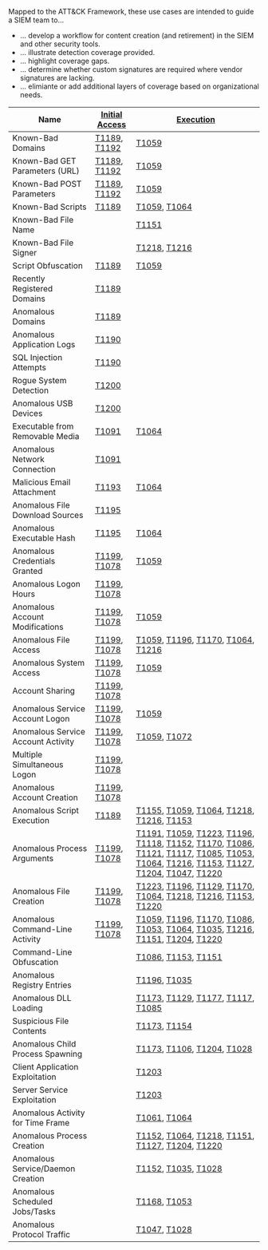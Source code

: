 Mapped to the ATT&CK Framework, these use cases are intended to guide a SIEM team to...
* ... develop a workflow for content creation (and retirement) in the SIEM and other security tools.
* ... illustrate detection coverage provided.
* ... highlight coverage gaps.
* ... determine whether custom signatures are required where vendor signatures are lacking.
* ... elimiante or add additional layers of coverage based on organizational needs.

| Name                               | [Initial Access](https://attack.mitre.org/tactics/TA0001/)                                               | [Execution](https://attack.mitre.org/tactics/TA0002)                                                                                                                                                                                                                                                                                                                                                                                                                                                                                                                                                                                                                                                                                                                                                                                                                                                                                |
| ---------------------------------- | -------------------------------------------------------------------------------------------------------- | ----------------------------------------------------------------------------------------------------------------------------------------------------------------------------------------------------------------------------------------------------------------------------------------------------------------------------------------------------------------------------------------------------------------------------------------------------------------------------------------------------------------------------------------------------------------------------------------------------------------------------------------------------------------------------------------------------------------------------------------------------------------------------------------------------------------------------------------------------------------------------------------------------------------------------------- |
| Known-Bad Domains                  | [T1189](https://attack.mitre.org/techniques/T1189/), [T1192](https://attack.mitre.org/techniques/T1192/) | [T1059](https://attack.mitre.org/techniques/T1059/)                                                                                                                                                                                                                                                                                                                                                                                                                                                                                                                                                                                                                                                                                                                                                                                                                                                                                 |
| Known-Bad GET Parameters (URL)     | [T1189](https://attack.mitre.org/techniques/T1189/), [T1192](https://attack.mitre.org/techniques/T1192/) | [T1059](https://attack.mitre.org/techniques/T1059/)                                                                                                                                                                                                                                                                                                                                                                                                                                                                                                                                                                                                                                                                                                                                                                                                                                                                                 |
| Known-Bad POST Parameters          | [T1189](https://attack.mitre.org/techniques/T1189/), [T1192](https://attack.mitre.org/techniques/T1192/) | [T1059](https://attack.mitre.org/techniques/T1059/)                                                                                                                                                                                                                                                                                                                                                                                                                                                                                                                                                                                                                                                                                                                                                                                                                                                                                 |
| Known-Bad Scripts                  | [T1189](https://attack.mitre.org/techniques/T1189/)                                                      | [T1059](https://attack.mitre.org/techniques/T1059/), [T1064](https://attack.mitre.org/techniques/T1064/)                                                                                                                                                                                                                                                                                                                                                                                                                                                                                                                                                                                                                                                                                                                                                                                                                            |
| Known-Bad File Name                |                                                                                                          | [T1151](https://attack.mitre.org/techniques/T1151/)                                                                                                                                                                                                                                                                                                                                                                                                                                                                                                                                                                                                                                                                                                                                                                                                                                                                                 |
| Known-Bad File Signer              |                                                                                                          | [T1218](https://attack.mitre.org/techniques/T1218/), [T1216](https://attack.mitre.org/techniques/T1216/)                                                                                                                                                                                                                                                                                                                                                                                                                                                                                                                                                                                                                                                                                                                                                                                                                            |
| Script Obfuscation                 | [T1189](https://attack.mitre.org/techniques/T1189/)                                                      | [T1059](https://attack.mitre.org/techniques/T1059/)                                                                                                                                                                                                                                                                                                                                                                                                                                                                                                                                                                                                                                                                                                                                                                                                                                                                                 |
| Recently Registered Domains        | [T1189](https://attack.mitre.org/techniques/T1189/)                                                      |                                                                                                                                                                                                                                                                                                                                                                                                                                                                                                                                                                                                                                                                                                                                                                                                                                                                                                                                     |
| Anomalous Domains                  | [T1189](https://attack.mitre.org/techniques/T1189/)                                                      |                                                                                                                                                                                                                                                                                                                                                                                                                                                                                                                                                                                                                                                                                                                                                                                                                                                                                                                                     |
| Anomalous Application Logs         | [T1190](https://attack.mitre.org/techniques/T1190/)                                                      |                                                                                                                                                                                                                                                                                                                                                                                                                                                                                                                                                                                                                                                                                                                                                                                                                                                                                                                                     |
| SQL Injection Attempts             | [T1190](https://attack.mitre.org/techniques/T1190/)                                                      |                                                                                                                                                                                                                                                                                                                                                                                                                                                                                                                                                                                                                                                                                                                                                                                                                                                                                                                                     |
| Rogue System Detection             | [T1200](https://attack.mitre.org/techniques/T1200/)                                                      |                                                                                                                                                                                                                                                                                                                                                                                                                                                                                                                                                                                                                                                                                                                                                                                                                                                                                                                                     |
| Anomalous USB Devices              | [T1200](https://attack.mitre.org/techniques/T1200/)                                                      |                                                                                                                                                                                                                                                                                                                                                                                                                                                                                                                                                                                                                                                                                                                                                                                                                                                                                                                                     |
| Executable from Removable Media    | [T1091](https://attack.mitre.org/techniques/T1091/)                                                      | [T1064](https://attack.mitre.org/techniques/T1064/)                                                                                                                                                                                                                                                                                                                                                                                                                                                                                                                                                                                                                                                                                                                                                                                                                                                                                 |
| Anomalous Network Connection       | [T1091](https://attack.mitre.org/techniques/T1091/)                                                      |                                                                                                                                                                                                                                                                                                                                                                                                                                                                                                                                                                                                                                                                                                                                                                                                                                                                                                                                     |
| Malicious Email Attachment         | [T1193](https://attack.mitre.org/techniques/T1193/)                                                      | [T1064](https://attack.mitre.org/techniques/T1064/)                                                                                                                                                                                                                                                                                                                                                                                                                                                                                                                                                                                                                                                                                                                                                                                                                                                                                 |
| Anomalous File Download Sources    | [T1195](https://attack.mitre.org/techniques/T1195/)                                                      |                                                                                                                                                                                                                                                                                                                                                                                                                                                                                                                                                                                                                                                                                                                                                                                                                                                                                                                                     |
| Anomalous Executable Hash          | [T1195](https://attack.mitre.org/techniques/T1195/)                                                      | [T1064](https://attack.mitre.org/techniques/T1064/)                                                                                                                                                                                                                                                                                                                                                                                                                                                                                                                                                                                                                                                                                                                                                                                                                                                                                 |
| Anomalous Credentials Granted      | [T1199](https://attack.mitre.org/techniques/T1199/), [T1078](https://attack.mitre.org/techniques/T1078/) | [T1059](https://attack.mitre.org/techniques/T1059/)                                                                                                                                                                                                                                                                                                                                                                                                                                                                                                                                                                                                                                                                                                                                                                                                                                                                                 |
| Anomalous Logon Hours              | [T1199](https://attack.mitre.org/techniques/T1199/), [T1078](https://attack.mitre.org/techniques/T1078/) |                                                                                                                                                                                                                                                                                                                                                                                                                                                                                                                                                                                                                                                                                                                                                                                                                                                                                                                                     |
| Anomalous Account Modifications    | [T1199](https://attack.mitre.org/techniques/T1199/), [T1078](https://attack.mitre.org/techniques/T1078/) | [T1059](https://attack.mitre.org/techniques/T1059/)                                                                                                                                                                                                                                                                                                                                                                                                                                                                                                                                                                                                                                                                                                                                                                                                                                                                                 |
| Anomalous File Access              | [T1199](https://attack.mitre.org/techniques/T1199/), [T1078](https://attack.mitre.org/techniques/T1078/) | [T1059](https://attack.mitre.org/techniques/T1059/), [T1196](https://attack.mitre.org/techniques/T1196/), [T1170](https://attack.mitre.org/techniques/T1170/), [T1064](https://attack.mitre.org/techniques/T1064/), [T1216](https://attack.mitre.org/techniques/T1216/)                                                                                                                                                                                                                                                                                                                                                                                                                                                                                                                                                                                                                                                             |
| Anomalous System Access            | [T1199](https://attack.mitre.org/techniques/T1199/), [T1078](https://attack.mitre.org/techniques/T1078/) | [T1059](https://attack.mitre.org/techniques/T1059/)                                                                                                                                                                                                                                                                                                                                                                                                                                                                                                                                                                                                                                                                                                                                                                                                                                                                                 |
| Account Sharing                    | [T1199](https://attack.mitre.org/techniques/T1199/), [T1078](https://attack.mitre.org/techniques/T1078/) |                                                                                                                                                                                                                                                                                                                                                                                                                                                                                                                                                                                                                                                                                                                                                                                                                                                                                                                                     |
| Anomalous Service Account Logon    | [T1199](https://attack.mitre.org/techniques/T1199/), [T1078](https://attack.mitre.org/techniques/T1078/) | [T1059](https://attack.mitre.org/techniques/T1059/)                                                                                                                                                                                                                                                                                                                                                                                                                                                                                                                                                                                                                                                                                                                                                                                                                                                                                 |
| Anomalous Service Account Activity | [T1199](https://attack.mitre.org/techniques/T1199/), [T1078](https://attack.mitre.org/techniques/T1078/) | [T1059](https://attack.mitre.org/techniques/T1059/), [T1072](https://attack.mitre.org/techniques/T1072/)                                                                                                                                                                                                                                                                                                                                                                                                                                                                                                                                                                                                                                                                                                                                                                                                                            |
| Multiple Simultaneous Logon        | [T1199](https://attack.mitre.org/techniques/T1199/), [T1078](https://attack.mitre.org/techniques/T1078/) |                                                                                                                                                                                                                                                                                                                                                                                                                                                                                                                                                                                                                                                                                                                                                                                                                                                                                                                                     |
| Anomalous Account Creation         | [T1199](https://attack.mitre.org/techniques/T1199/), [T1078](https://attack.mitre.org/techniques/T1078/) |                                                                                                                                                                                                                                                                                                                                                                                                                                                                                                                                                                                                                                                                                                                                                                                                                                                                                                                                     |
| Anomalous Script Execution         | [T1189](https://attack.mitre.org/techniques/T1189/)                                                      | [T1155](https://attack.mitre.org/techniques/T1155/), [T1059](https://attack.mitre.org/techniques/T1059/), [T1064](https://attack.mitre.org/techniques/T1064/), [T1218](https://attack.mitre.org/techniques/T1218/), [T1216](https://attack.mitre.org/techniques/T1216/), [T1153](https://attack.mitre.org/techniques/T1153/)                                                                                                                                                                                                                                                                                                                                                                                                                                                                                                                                                                                                        |
| Anomalous Process Arguments        | [T1199](https://attack.mitre.org/techniques/T1199/), [T1078](https://attack.mitre.org/techniques/T1078/) | [T1191](https://attack.mitre.org/techniques/T1191/), [T1059](https://attack.mitre.org/techniques/T1059/), [T1223](https://attack.mitre.org/techniques/T1223/), [T1196](https://attack.mitre.org/techniques/T1196/), [T1118](https://attack.mitre.org/techniques/T1118/), [T1152](https://attack.mitre.org/techniques/T1152/), [T1170](https://attack.mitre.org/techniques/T1170/), [T1086](https://attack.mitre.org/techniques/T1086/), [T1121](https://attack.mitre.org/techniques/T1121/), [T1117](https://attack.mitre.org/techniques/T1117/), [T1085](https://attack.mitre.org/techniques/T1085/), [T1053](https://attack.mitre.org/techniques/T1053/), [T1064](https://attack.mitre.org/techniques/T1064/), [T1216](https://attack.mitre.org/techniques/T1216/), [T1153](https://attack.mitre.org/techniques/T1153/), [T1127](https://attack.mitre.org/techniques/T1127/), [T1204](https://attack.mitre.org/techniques/T1204/), [T1047](https://attack.mitre.org/techniques/T1047/), [T1220](https://attack.mitre.org/techniques/T1220/) |
| Anomalous File Creation            | [T1199](https://attack.mitre.org/techniques/T1199/), [T1078](https://attack.mitre.org/techniques/T1078/) | [T1223](https://attack.mitre.org/techniques/T1223/), [T1196](https://attack.mitre.org/techniques/T1196/), [T1129](https://attack.mitre.org/techniques/T1129/), [T1170](https://attack.mitre.org/techniques/T1170/), [T1064](https://attack.mitre.org/techniques/T1064/), [T1218](https://attack.mitre.org/techniques/T1218/), [T1216](https://attack.mitre.org/techniques/T1216/), [T1153](https://attack.mitre.org/techniques/T1153/), [T1220](https://attack.mitre.org/techniques/T1220/)                                                                                                                                                                                                                                                                                                                                                                                                                                                                                              |
| Anomalous Command-Line Activity    | [T1199](https://attack.mitre.org/techniques/T1199/), [T1078](https://attack.mitre.org/techniques/T1078/) | [T1059](https://attack.mitre.org/techniques/T1059/), [T1196](https://attack.mitre.org/techniques/T1196/), [T1170](https://attack.mitre.org/techniques/T1170/), [T1086](https://attack.mitre.org/techniques/T1086/), [T1053](https://attack.mitre.org/techniques/T1053/), [T1064](https://attack.mitre.org/techniques/T1064/), [T1035](https://attack.mitre.org/techniques/T1035/), [T1216](https://attack.mitre.org/techniques/T1216/), [T1151](https://attack.mitre.org/techniques/T1151/), [T1204](https://attack.mitre.org/techniques/T1204/), [T1220](https://attack.mitre.org/techniques/T1220/)                                                                                                                                                                                                                                                                                                                                                                                    |
| Command-Line Obfuscation           |                                                                                                          | [T1086](https://attack.mitre.org/techniques/T1086/), [T1153](https://attack.mitre.org/techniques/T1153/), [T1151](https://attack.mitre.org/techniques/T1151/)                                                                                                                                                                                                                                                                                                                                                                                                                                                                                                                                                                                                                                                                                                                                                                       |
| Anomalous Registry Entries         |                                                                                                          | [T1196](https://attack.mitre.org/techniques/T1196/), [T1035](https://attack.mitre.org/techniques/T1035/)                                                                                                                                                                                                                                                                                                                                                                                                                                                                                                                                                                                                                                                                                                                                                                                                                            |
| Anomalous DLL Loading              |                                                                                                          | [T1173](https://attack.mitre.org/techniques/T1173/), [T1129](https://attack.mitre.org/techniques/T1129/), [T1177](https://attack.mitre.org/techniques/T1177/), [T1117](https://attack.mitre.org/techniques/T1117/), [T1085](https://attack.mitre.org/techniques/T1085/)                                                                                                                                                                                                                                                                                                                                                                                                                                                                                                                                                                                                                                                             |
| Suspicious File Contents           |                                                                                                          | [T1173](https://attack.mitre.org/techniques/T1173/), [T1154](https://attack.mitre.org/techniques/T1154/)                                                                                                                                                                                                                                                                                                                                                                                                                                                                                                                                                                                                                                                                                                                                                                                                                            |
| Anomalous Child Process Spawning   |                                                                                                          | [T1173](https://attack.mitre.org/techniques/T1173/), [T1106](https://attack.mitre.org/techniques/T1106/), [T1204](https://attack.mitre.org/techniques/T1204/), [T1028](https://attack.mitre.org/techniques/T1028/)                                                                                                                                                                                                                                                                                                                                                                                                                                                                                                                                                                                                                                                                                                                                                                       |
| Client Application Exploitation    |                                                                                                          | [T1203](https://attack.mitre.org/techniques/T1203/)                                                                                                                                                                                                                                                                                                                                                                                                                                                                                                                                                                                                                                                                                                                                                                                                                                                                                 |
| Server Service Exploitation        |                                                                                                          | [T1203](https://attack.mitre.org/techniques/T1203/)                                                                                                                                                                                                                                                                                                                                                                                                                                                                                                                                                                                                                                                                                                                                                                                                                                                                                 |
| Anomalous Activity for Time Frame  |                                                                                                          | [T1061](https://attack.mitre.org/techniques/T1061/), [T1064](https://attack.mitre.org/techniques/T1064/)                                                                                                                                                                                                                                                                                                                                                                                                                                                                                                                                                                                                                                                                                                                                                                                                                            |
| Anomalous Process Creation         |                                                                                                          | [T1152](https://attack.mitre.org/techniques/T1152/), [T1064](https://attack.mitre.org/techniques/T1064/), [T1218](https://attack.mitre.org/techniques/T1218/), [T1151](https://attack.mitre.org/techniques/T1151/), [T1127](https://attack.mitre.org/techniques/T1127/), [T1204](https://attack.mitre.org/techniques/T1204/), [T1220](https://attack.mitre.org/techniques/T1220/)                                                                                                                                                                                                                                                                                                                                                                                                                                                                                                                                                                                                        |
| Anomalous Service/Daemon Creation  |                                                                                                          | [T1152](https://attack.mitre.org/techniques/T1152/), [T1035](https://attack.mitre.org/techniques/T1035/), [T1028](https://attack.mitre.org/techniques/T1028/)                                                                                                                                                                                                                                                                                                                                                                                                                                                                                                                                                                                                                                                                                                                                                                                                                            |
| Anomalous Scheduled Jobs/Tasks     |                                                                                                          | [T1168](https://attack.mitre.org/techniques/T1168/), [T1053](https://attack.mitre.org/techniques/T1053/)                                                                                                                                                                                                                                                                                                                                                                                                                                                                                                                                                                                                                                                                                                                                                                                                                            |
| Anomalous Protocol Traffic         |                                                                                                          | [T1047](https://attack.mitre.org/techniques/T1047/), [T1028](https://attack.mitre.org/techniques/T1028/)                                                                                                                                                                                                                                                                                                                                                                                                                                                                                                                                                                                                                                                                                                                                                                                                                                                                                 |



